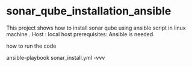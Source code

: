 # sonar_qube_installation_ansible
This project shows how to install sonar qube using ansible script in linux machine .
Host : local host
prerequisites:
Ansible is needed.

how to run the code 

ansible-playbook sonar_install.yml -vvv
